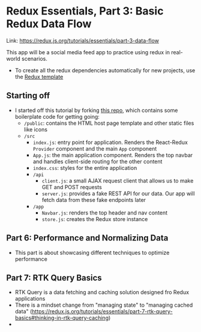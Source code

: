 # Redux Essentials, Part 3: Basic Redux Data Flow

Link: https://redux.js.org/tutorials/essentials/part-3-data-flow

This app will be a social media feed app to practice using redux in real-world scenarios.

- To create all the redux dependencies automatically for new projects, use the [Redux template](!https://github.com/reduxjs/cra-template-redux)

## Starting off
- I started off this tutorial by forking [this repo](!https://github.com/reduxjs/redux-essentials-example-app), which contains some boilerplate code for getting going:
  - `/public`: contains the HTML host page template and other static files like icons
  - `/src`
    - `index.js`: entry point for application. Renders the React-Redux `Provider` component and the main `App` component
    - `App.js`: the main application component. Renders the top navbar and handles client-side routing for the other content
    - `index.css`: styles for the entire application
    - `/api`
      - `client.js`: a small AJAX request client that allows us to make GET and POST requests
      - `server.js`: provides a fake REST API for our data. Our app will fetch data from these fake endpoints later
    - `/app`
      - `Navbar.js`: renders the top header and nav content
      - `store.js`: creates the Redux store instance

## Part 6: Performance and Normalizing Data
- This part is about showcasing different techniques to optimize performance

## Part 7: RTK Query Basics
- RTK Query is a data fetching and caching solution designed fro Redux applications
- There is a mindset change from "managing state" to "managing cached data" (https://redux.js.org/tutorials/essentials/part-7-rtk-query-basics#thinking-in-rtk-query-caching)
- 